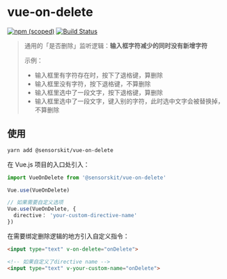 # vue-on-delete

[![npm (scoped)](https://img.shields.io/npm/v/@sensorskit/vue-on-delete.svg)](https://www.npmjs.com/package/@sensorskit/vue-on-delete)
 [![Build Status](https://travis-ci.org/SensorsKit/vue-on-delete.svg?branch=master)](https://travis-ci.org/SensorsKit/vue-on-delete)

> 通用的「是否删除」监听逻辑：**输入框字符减少的同时没有新增字符**
>
> 示例：
>   - 输入框里有字符存在时，按下了退格键，算删除
>   - 输入框里没有字符，按下退格键，不算删除
>   - 输入框里选中了一段文字，按下退格键，算删除
>   - 输入框里选中了一段文字，键入别的字符，此时选中文字会被替换掉，不算删除

## 使用

``` bash
yarn add @sensorskit/vue-on-delete
```

在 Vue.js 项目的入口处引入：

```js
import VueOnDelete from '@sensorskit/vue-on-delete'

Vue.use(VueOnDelete)

// 如果需要自定义选项
Vue.use(VueOnDelete, {
  directive： 'your-custom-directive-name'
})
```

在需要绑定删除逻辑的地方引入自定义指令：

```html
<input type="text" v-on-delete="onDelete">

<!-- 如果自定义了directive name -->
<input type="text" v-your-custom-name="onDelete">
```
